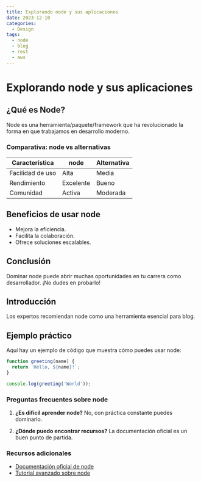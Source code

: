 ```yaml
---
title: Explorando node y sus aplicaciones
date: 2023-12-10
categories: 
  - Design
tags:
  - node
  - blog
  - rest
  - aws
---
```


# Explorando node y sus aplicaciones

## ¿Qué es Node?

Node es una herramienta/paquete/framework que ha revolucionado la forma en que trabajamos en desarrollo moderno.

### Comparativa: node vs alternativas

| Característica | node | Alternativa |
|---------------|-------------|------------|
| Facilidad de uso | Alta | Media |
| Rendimiento | Excelente | Bueno |
| Comunidad | Activa | Moderada |

## Beneficios de usar node

- Mejora la eficiencia.
- Facilita la colaboración.
- Ofrece soluciones escalables.

## Conclusión

Dominar node puede abrir muchas oportunidades en tu carrera como desarrollador. ¡No dudes en probarlo!

## Introducción

Los expertos recomiendan node como una herramienta esencial para blog.

## Ejemplo práctico

Aquí hay un ejemplo de código que muestra cómo puedes usar node:

```javascript
function greeting(name) {
  return `Hello, ${name}!`;
}

console.log(greeting('World'));
```

### Preguntas frecuentes sobre node

1. **¿Es difícil aprender node?**
   No, con práctica constante puedes dominarlo.

2. **¿Dónde puedo encontrar recursos?**
   La documentación oficial es un buen punto de partida.

### Recursos adicionales

- [Documentación oficial de node](https://example.com)
- [Tutorial avanzado sobre node](https://example.com/tutorial)